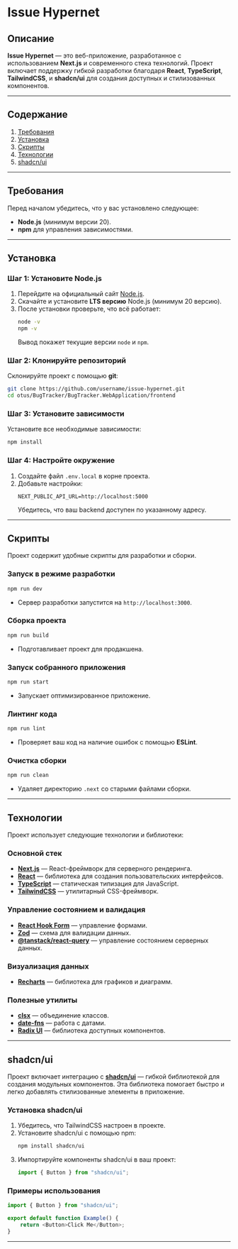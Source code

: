
# Issue Hypernet

## Описание

**Issue Hypernet** — это веб-приложение, разработанное с использованием **Next.js** и современного стека технологий. Проект включает поддержку гибкой разработки благодаря **React**, **TypeScript**, **TailwindCSS**, и **shadcn/ui** для создания доступных и стилизованных компонентов.

---

## Содержание

1. [Требования](#требования)
2. [Установка](#установка)
3. [Скрипты](#скрипты)
4. [Технологии](#технологии)
5. [shadcn/ui](#shadcnui)

---

## Требования

Перед началом убедитесь, что у вас установлено следующее:

- **Node.js** (минимум версии 20).
- **npm** для управления зависимостями.

---

## Установка

### Шаг 1: Установите Node.js

1. Перейдите на официальный сайт [Node.js](https://nodejs.org/).
2. Скачайте и установите **LTS версию** Node.js (минимум 20 версию).
3. После установки проверьте, что всё работает:
   ```bash
   node -v
   npm -v
   ```
   Вывод покажет текущие версии `node` и `npm`.

### Шаг 2: Клонируйте репозиторий

Склонируйте проект с помощью **git**:
```bash
git clone https://github.com/username/issue-hypernet.git
cd otus/BugTracker/BugTracker.WebApplication/frontend
```

### Шаг 3: Установите зависимости

Установите все необходимые зависимости:
```bash
npm install
```

### Шаг 4: Настройте окружение

1. Создайте файл `.env.local` в корне проекта.
2. Добавьте настройки:
   ```env
   NEXT_PUBLIC_API_URL=http://localhost:5000
   ```
   Убедитесь, что ваш backend доступен по указанному адресу.

---

## Скрипты

Проект содержит удобные скрипты для разработки и сборки.

### Запуск в режиме разработки
```bash
npm run dev
```
- Сервер разработки запустится на `http://localhost:3000`.

### Сборка проекта
```bash
npm run build
```
- Подготавливает проект для продакшена.

### Запуск собранного приложения
```bash
npm run start
```
- Запускает оптимизированное приложение.

### Линтинг кода
```bash
npm run lint
```
- Проверяет ваш код на наличие ошибок с помощью **ESLint**.

### Очистка сборки
```bash
npm run clean
```
- Удаляет директорию `.next` со старыми файлами сборки.

---

## Технологии

Проект использует следующие технологии и библиотеки:

### Основной стек
- **[Next.js](https://nextjs.org/)** — React-фреймворк для серверного рендеринга.
- **[React](https://reactjs.org/)** — библиотека для создания пользовательских интерфейсов.
- **[TypeScript](https://www.typescriptlang.org/)** — статическая типизация для JavaScript.
- **[TailwindCSS](https://tailwindcss.com/)** — утилитарный CSS-фреймворк.

### Управление состоянием и валидация
- **[React Hook Form](https://react-hook-form.com/)** — управление формами.
- **[Zod](https://github.com/colinhacks/zod)** — схема для валидации данных.
- **[@tanstack/react-query](https://tanstack.com/query)** — управление состоянием серверных данных.

### Визуализация данных
- **[Recharts](https://recharts.org/)** — библиотека для графиков и диаграмм.

### Полезные утилиты
- **[clsx](https://github.com/lukeed/clsx)** — объединение классов.
- **[date-fns](https://date-fns.org/)** — работа с датами.
- **[Radix UI](https://radix-ui.com/)** — библиотека доступных компонентов.

---

## shadcn/ui

Проект включает интеграцию с **[shadcn/ui](https://ui.shadcn.com/)** — гибкой библиотекой для создания модульных компонентов. Эта библиотека помогает быстро и легко добавлять стилизованные элементы в приложение.

### Установка shadcn/ui

1. Убедитесь, что TailwindCSS настроен в проекте.
2. Установите shadcn/ui с помощью npm:
   ```bash
   npm install shadcn/ui
   ```
3. Импортируйте компоненты shadcn/ui в ваш проект:
   ```javascript
   import { Button } from "shadcn/ui";
   ```

### Примеры использования

```javascript
import { Button } from "shadcn/ui";

export default function Example() {
    return <Button>Click Me</Button>;
}
```

---